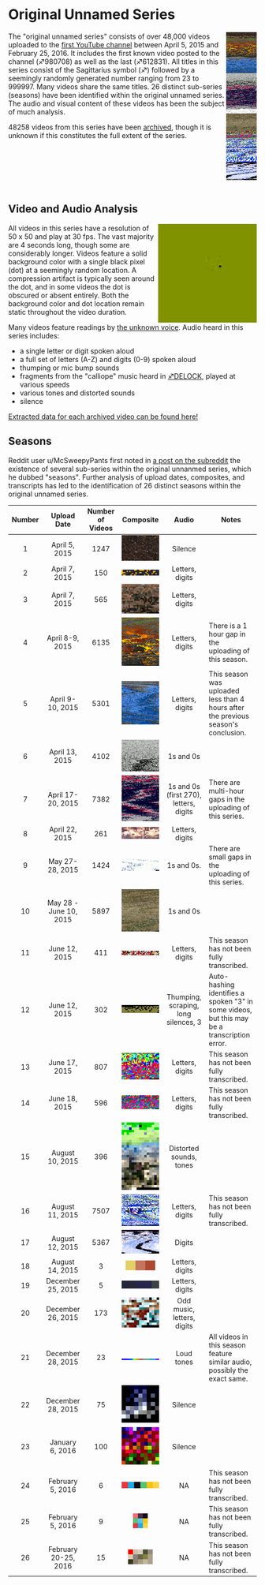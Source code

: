 # Original Unnamed Series

<img align="right" src="og_series_100.png" height="300">

The "original unnamed series" consists of over 48,000 videos uploaded to the [first YouTube channel](Real_and_Fake_channels "wikilink") between April 5, 2015 and February 25, 2016. It includes the first known video posted to the channel (♐980708) as well as the last (♐612831). All titles in this series consist of the Sagittarius symbol (♐) followed by a seemingly randomly generated number ranging from 23 to 999997. Many videos share the same titles. 26 distinct sub-series (seasons) have been identified within the original unnamed series. The audio and visual content of these videos has been the subject of much analysis.

48258 videos from this series have been [archived](archives "wikilink"), though it is unknown if this constitutes the full extent of the series.

<br/>
<br/>
<br/>
<br/>
<br/>

## Video and Audio Analysis

<img align="right" src="og_example_frame.png" width="200" height="200">

All videos in this series have a resolution of 50 x 50 and play at 30 fps. The vast majority are 4 seconds long, though some are considerably longer. Videos feature a solid background color with a single black pixel (dot) at a seemingly random location. A compression artifact is typically seen around the dot, and in some videos the dot is obscured or absent entirely. Both the background color and dot location remain static throughout the video duration.

Many videos feature readings by [the unknown voice](Unknown_Voice "wikilink"). Audio heard in this series includes:
  - a single letter or digit spoken aloud
  - a full set of letters (A-Z) and digits (0-9) spoken aloud
  - thumping or mic bump sounds
  - fragments from the "calliope" music heard in [♐DELOCK](DELOCK "wikilink"), played at various speeds
  - various tones and distorted sounds
  - silence

[Extracted data for each archived video can be found here!](og_manifest.csv "wikilink")
## Seasons

Reddit user u/McSweepyPants first noted in [a post on the subreddit](https://www.reddit.com/r/UnfavorableSemicircle/comments/46zwat/breakdown_of_todays_findings_february_22nd_2016/) the existence of several sub-series within the original unnanmed series, which he dubbed "seasons". Further analysis of upload dates, composites, and transcripts has led to the identification of 26 distinct seasons within the original unnamed series.

| Number | Upload Date | Number of Videos | Composite | Audio | Notes
| :-: | :-: | :-: | :-: | :-: | --- |
| 1 | April 5, 2015 | 1247 | <img src="og_01_43_upscale.png"> | Silence | |
| 2 | April 7, 2015 | 150 | <img src="og_02_30_upscale.png"> | Letters, digits | |
| 3 | April 7, 2015 | 565 | <img src="og_03_27_upscale.png"> | Letters, digits| |
| 4 | April 8-9, 2015 | 6135 | <img src="og_04_69_upscale.png"> | Letters, digits| There is a 1 hour gap in the uploading of this season. |
| 5 | April 9-10, 2015 | 5301 | <img src="og_05_68_upscale.png"> | Letters, digits| This season was uploaded less than 4 hours after the previous season's conclusion. |
| 6 | April 13, 2015 | 4102 | <img src="og_06_70_upscale.png"> | 1s and 0s | |
| 7 | April 17-20, 2015 | 7382 | <img src="og_07_78_upscale.png"> | 1s and 0s (first 270), letters, digits | There are multi-hour gaps in the uploading of this series. |
| 8 | April 22, 2015 | 261 | <img src="og_08_29_upscale.png"> | Letters, digits | |
| 9 | May 27-28, 2015 | 1424 | <img src="og_09_65_upscale.png"> | 1s and 0s. | There are small gaps in the uploading of this series. |
| 10 | May 28 - June 10, 2015 | 5897 | <img src="og_10_72_upscale.png"> | 1s and 0s | |
| 11 | June 12, 2015 | 411 | <img src="og_11_59_upscale.png"> | Letters, digits | This season has not been fully transcribed. |
| 12 | June 12, 2015 | 302 | <img src="og_12_38_upscale.png"> | Thumping, scraping, long silences, 3 | Auto-hashing identifies a spoken "3" in some videos, but this may be a transcription error. |
| 13 | June 17, 2015 | 807 | <img src="og_13_34_upscale.png"> | Letters, digits | This season has not been fully transcribed. |
| 14 | June 18, 2015 | 596 | <img src="og_14_40_upscale.png"> | Letters, digits | This season has not been fully transcribed. |
| 15 | August 10, 2015 | 396 | <img src="og_15_15_upscale.png"> | Distorted sounds, tones | |
| 16 | August 11, 2015 | 7507 | <img src="og_16_95_upscale.png"> | Letters, digits | This season has not been fully transcribed. |
| 17 | August 12, 2015 | 5367 | <img src="og_17_93_upscale.png"> | Digits | |
| 18 | August 14, 2015 | 3 | <img src="og_18_3_upscale.png"> | Letters, digits | |
| 19 | December 25, 2015 | 5 | <img src="og_19_5_upscale.png"> | Letters, digits | |
| 20 | December 26, 2015 | 173 | <img src="og_20_15_upscale.png"> | Odd music, letters, digits| |
| 21 | December 28, 2015 | 23 | <img src="og_21_23_upscale.png"> | Loud tones | All videos in this season feature similar audio, possibly the exact same. |
| 22 | December 28, 2015 | 75 | <img src="og_22_9_upscale.png"> | Silence | |
| 23 | January 6, 2016 | 100 | <img src="og_23_10_upscale.png"> | Silence | |
| 24 | February 5, 2016 | 6 | <img src="og_24_6_upscale.png"> | NA | This season has not been fully transcribed. |
| 25 | February 5, 2016  | 9 | <img src="og_25_3_upscale.png"> | NA | This season has not been fully transcribed. |
| 26 | February 20-25, 2016 | 15 | <img src="og_26_5_upscale.png"> | NA | This season has not been fully transcribed. |
